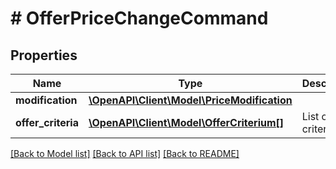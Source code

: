 # # OfferPriceChangeCommand

## Properties

Name | Type | Description | Notes
------------ | ------------- | ------------- | -------------
**modification** | [**\OpenAPI\Client\Model\PriceModification**](PriceModification.md) |  | [optional]
**offer_criteria** | [**\OpenAPI\Client\Model\OfferCriterium[]**](OfferCriterium.md) | List of offer criteria | [optional]

[[Back to Model list]](../../README.md#models) [[Back to API list]](../../README.md#endpoints) [[Back to README]](../../README.md)
